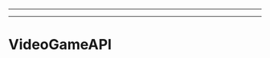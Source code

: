 ------------------------------------------------------------------------------------------------
--------------------------------------------------------------------------------------------------
# VideoGameAPI
